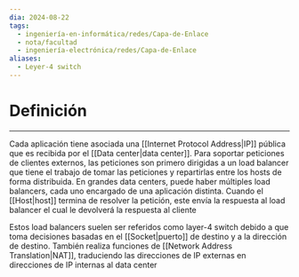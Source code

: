 ```yaml
---
dia: 2024-08-22
tags:
  - ingeniería-en-informática/redes/Capa-de-Enlace
  - nota/facultad
  - ingeniería-electrónica/redes/Capa-de-Enlace
aliases:
  - Leyer-4 switch
---
```

# Definición
---
Cada aplicación tiene asociada una [[Internet Protocol Address|IP]] pública que es recibida por el [[Data center|data center]]. Para soportar peticiones de clientes externos, las peticiones son primero dirigidas a un load balancer que tiene el trabajo de tomar las peticiones y repartirlas entre los hosts de forma distribuida. En grandes data centers, puede haber múltiples load balancers, cada uno encargado de una aplicación distinta. Cuando el [[Host|host]] termina de resolver la petición, este envía la respuesta al load balancer el cual le devolverá la respuesta al cliente

Estos load balancers suelen ser referidos como layer-4 switch debido a que toma decisiones basadas en el [[Socket|puerto]] de destino y a la dirección de destino. También realiza funciones de [[Network Address Translation|NAT]], traduciendo las direcciones de IP externas en direcciones de IP internas al data center